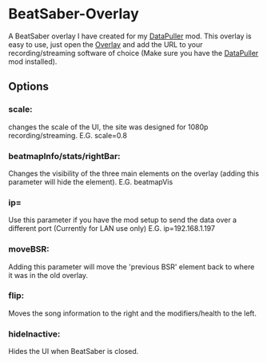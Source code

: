 # BeatSaber-Overlay
A BeatSaber overlay I have created for my [DataPuller](https://github.com/kOFReadie/DataPuller/releases) mod.
This overlay is easy to use, just open the [Overlay](http://kofreadie.globalgamingco.org) and add the URL to your recording/streaming software of choice (Make sure you have the [DataPuller](https://github.com/kOFReadie/DataPuller/releases) mod installed).

## Options
### scale:
changes the scale of the UI, the site was designed for 1080p recording/streaming.
E.G. scale=0.8

### beatmapInfo/stats/rightBar:
Changes the visibility of the three main elements on the overlay (adding this parameter will hide the element).
E.G. beatmapVis

### ip=
Use this parameter if you have the mod setup to send the data over a different port (Currently for LAN use only)
E.G. ip=192.168.1.197

### moveBSR:
Adding this parameter will move the 'previous BSR' element back to where it was in the old overlay.

### flip:
Moves the song information to the right and the modifiers/health to the left.

### hideInactive:
Hides the UI when BeatSaber is closed.